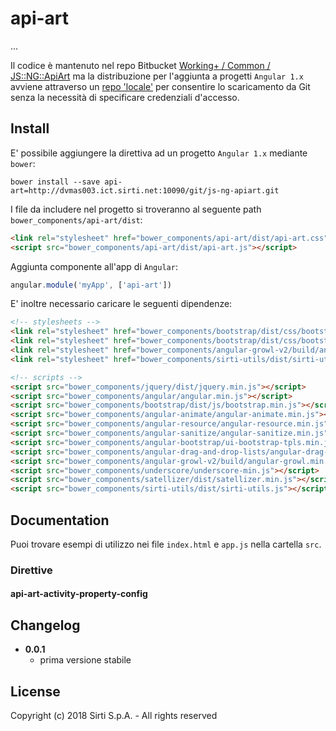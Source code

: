 # api-art

...

Il codice è mantenuto nel repo Bitbucket [Working+ / Common / JS::NG::ApiArt](https://bitbucket.org/SirtiWPL/js-ng-apiart.git)
ma la distribuzione per l'aggiunta a progetti `Angular 1.x` avviene attraverso
un [repo 'locale'](http://dvmas003.ict.sirti.net:10090/git/js-ng-apiart.git) per
consentire lo scaricamento da Git senza la necessità di specificare credenziali d'accesso.

## Install

E' possibile aggiungere la direttiva ad un progetto `Angular 1.x` mediante `bower`:

```shell
bower install --save api-art=http://dvmas003.ict.sirti.net:10090/git/js-ng-apiart.git
```

I file da includere nel progetto si troveranno al seguente path `bower_components/api-art/dist`:

```html
<link rel="stylesheet" href="bower_components/api-art/dist/api-art.css">
<script src="bower_components/api-art/dist/api-art.js"></script>
```

Aggiunta componente all'app di `Angular`:

```javascript
angular.module('myApp', ['api-art'])
```

E' inoltre necessario caricare le seguenti dipendenze:

```html
<!-- stylesheets -->
<link rel="stylesheet" href="bower_components/bootstrap/dist/css/bootstrap.min.css">
<link rel="stylesheet" href="bower_components/bootstrap/dist/css/bootstrap-theme.min.css">
<link rel="stylesheet" href="bower_components/angular-growl-v2/build/angular-growl.min.css">
<link rel="stylesheet" href="bower_components/sirti-utils/dist/sirti-utils.css">

<!-- scripts -->
<script src="bower_components/jquery/dist/jquery.min.js"></script>
<script src="bower_components/angular/angular.min.js"></script>
<script src="bower_components/bootstrap/dist/js/bootstrap.min.js"></script>
<script src="bower_components/angular-animate/angular-animate.min.js"></script>
<script src="bower_components/angular-resource/angular-resource.min.js"></script>
<script src="bower_components/angular-sanitize/angular-sanitize.min.js"></script>
<script src="bower_components/angular-bootstrap/ui-bootstrap-tpls.min.js"></script>
<script src="bower_components/angular-drag-and-drop-lists/angular-drag-and-drop-lists.min.js"></script>
<script src="bower_components/angular-growl-v2/build/angular-growl.min.js"></script>
<script src="bower_components/underscore/underscore-min.js"></script>
<script src="bower_components/satellizer/dist/satellizer.min.js"></script>
<script src="bower_components/sirti-utils/dist/sirti-utils.js"></script>
```

## Documentation

Puoi trovare esempi di utilizzo nei file `index.html` e `app.js` nella cartella `src`.

### Direttive

#### api-art-activity-property-config

## Changelog

* **0.0.1**
    * prima versione stabile

## License

Copyright (c) 2018 Sirti S.p.A. - All rights reserved
